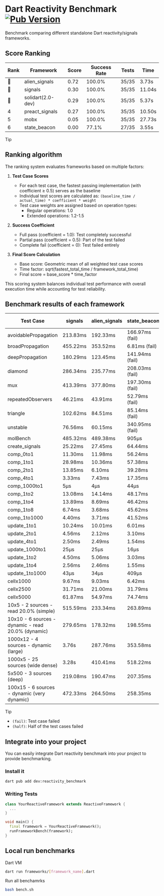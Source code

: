 # Dart Reactivity Benchmark [![Pub Version](https://img.shields.io/pub/v/reactivity_benchmark)](https://pub.dev/packages/reactivity_benchmark)

Benchmark comparing different standalone Dart reactivity/signals frameworks.

## Score Ranking

<!-- ranking start -->
| Rank | Framework | Score | Success Rate | Tests | Time |
|------|-----------|-------|--------------|-------|------|
| 🥇 | alien_signals | 0.72 | 100.0% | 35/35 | 3.73s |
| 🥈 | signals | 0.30 | 100.0% | 35/35 | 11.04s |
| 🥉 | solidart(2.0-dev) | 0.29 | 100.0% | 35/35 | 5.37s |
| 4 | preact_signals | 0.27 | 100.0% | 35/35 | 10.50s |
| 5 | mobx | 0.05 | 100.0% | 35/35 | 27.73s |
| 6 | state_beacon | 0.00 | 77.1% | 27/35 | 3.55s |

<!-- ranking end -->

> [!TIP]
> ## Ranking algorithm
>
> The ranking system evaluates frameworks based on multiple factors:
>
> 1. **Test Case Scores**
>    - For each test case, the fastest passing implementation (with coefficient ≥ 0.5) serves as the baseline
>    - Individual test scores are calculated as: `(baseline_time / actual_time) * coefficient * weight`
>    - Test case weights are assigned based on operation types:
>      - Regular operations: 1.0
>      - Extended operations: 1.2-1.5
>
> 2. **Success Coefficient**
>    - Full pass (coefficient = 1.0): Test completely successful
>    - Partial pass (coefficient = 0.5): Part of the test failed
>    - Complete fail (coefficient = 0): Test failed entirely
>
> 3. **Final Score Calculation**
>    - Base score: Geometric mean of all weighted test case scores
>    - Time factor: sqrt(fastest_total_time / framework_total_time)
>    - Final score = base_score * time_factor
>
> This scoring system balances individual test performance with overall execution time while accounting for test reliability.

## Benchmark results of each framework

<!-- test-case start -->
| Test Case | signals | alien_signals | state_beacon | solidart(2.0-dev) | preact_signals | mobx |
|---|---|---|---|---|---|---|
| avoidablePropagation | 213.83ms | 192.33ms | 166.97ms (fail) | 265.45ms | 201.14ms | 2.36s |
| broadPropagation | 455.22ms | 353.52ms | 6.81ms (fail) | 510.85ms | 468.53ms | 4.46s |
| deepPropagation | 180.29ms | 123.45ms | 141.94ms (fail) | 163.20ms | 178.48ms | 1.56s |
| diamond | 286.34ms | 235.77ms | 208.03ms (fail) | 355.46ms | 291.72ms | 2.42s |
| mux | 413.39ms | 377.80ms | 197.30ms (fail) | 458.58ms | 393.95ms | 1.81s |
| repeatedObservers | 46.21ms | 43.91ms | 52.79ms (fail) | 80.48ms | 41.07ms | 228.96ms |
| triangle | 102.62ms | 84.51ms | 85.14ms (fail) | 116.19ms | 99.06ms | 777.09ms |
| unstable | 76.56ms | 60.15ms | 340.95ms (fail) | 96.29ms | 75.58ms | 345.35ms |
| molBench | 485.32ms | 489.38ms | 905μs | 493.31ms | 478.54ms | 582.03ms |
| create_signals | 25.22ms | 27.45ms | 64.44ms | 79.16ms | 18.76ms | 56.85ms |
| comp_0to1 | 11.30ms | 11.98ms | 56.24ms | 26.55ms | 21.50ms | 15.46ms |
| comp_1to1 | 28.98ms | 10.36ms | 57.38ms | 50.40ms | 7.10ms | 41.45ms |
| comp_2to1 | 13.85ms | 6.10ms | 39.28ms | 24.85ms | 12.84ms | 33.57ms |
| comp_4to1 | 3.33ms | 7.43ms | 17.35ms | 10.79ms | 11.24ms | 25.41ms |
| comp_1000to1 | 5μs | 4μs | 44μs | 17μs | 6μs | 21μs |
| comp_1to2 | 13.08ms | 14.14ms | 48.17ms | 33.95ms | 18.51ms | 29.99ms |
| comp_1to4 | 13.89ms | 8.69ms | 46.42ms | 22.34ms | 28.81ms | 24.21ms |
| comp_1to8 | 6.74ms | 3.68ms | 45.62ms | 25.49ms | 6.83ms | 27.40ms |
| comp_1to1000 | 4.40ms | 3.71ms | 41.52ms | 15.25ms | 7.30ms | 14.90ms |
| update_1to1 | 10.24ms | 10.01ms | 6.01ms | 17.80ms | 8.30ms | 28.25ms |
| update_2to1 | 4.56ms | 2.12ms | 3.10ms | 9.18ms | 4.41ms | 14.14ms |
| update_4to1 | 2.50ms | 2.49ms | 1.54ms | 4.44ms | 2.12ms | 7.37ms |
| update_1000to1 | 25μs | 25μs | 16μs | 57μs | 20μs | 70μs |
| update_1to2 | 4.50ms | 5.06ms | 3.03ms | 9.04ms | 4.07ms | 12.57ms |
| update_1to4 | 2.56ms | 2.46ms | 1.55ms | 4.44ms | 2.10ms | 5.65ms |
| update_1to1000 | 43μs | 34μs | 409μs | 158μs | 851μs | 171μs |
| cellx1000 | 9.67ms | 9.03ms | 6.42ms | 12.60ms | 9.80ms | 78.21ms |
| cellx2500 | 31.71ms | 21.00ms | 31.79ms | 40.12ms | 27.85ms | 278.24ms |
| cellx5000 | 61.87ms | 54.97ms | 74.74ms | 127.33ms | 85.24ms | 621.40ms |
| 10x5 - 2 sources - read 20.0% (simple) | 515.59ms | 233.34ms | 263.89ms | 353.07ms | 503.88ms | 2.00s |
| 10x10 - 6 sources - dynamic - read 20.0% (dynamic) | 279.65ms | 178.32ms | 198.55ms | 257.03ms | 296.22ms | 1.54s |
| 1000x12 - 4 sources - dynamic (large) | 3.76s | 287.76ms | 353.58ms | 464.47ms | 3.73s | 1.94s |
| 1000x5 - 25 sources (wide dense) | 3.28s | 410.41ms | 518.22ms | 600.67ms | 2.75s | 3.49s |
| 5x500 - 3 sources (deep) | 219.08ms | 190.47ms | 207.35ms | 254.16ms | 244.74ms | 1.16s |
| 100x15 - 6 sources - dynamic (very dynamic) | 472.33ms | 264.50ms | 258.35ms | 383.86ms | 473.51ms | 1.74s |

<!-- test-case end -->

> [!TIP]
> - `(fail)`: Test case failed
> - `(half)`: Half of the test cases failed

## Integrate into your project

You can easily integrate Dart reactivity benchmark into your project to provide benchmarking.

### Install it

```bash
dart pub add dev:reactivity_benchmark
```

### Writing Tests

```dart
class YourReactiveFramework extends ReactiveFramework {
  ...
}

void main() {
  final framework = YourReactiveFramework();
  runFrameworkBench(framework);
}
```

## Local run benchmarks

Dart VM
```bash
dart run frameworks/[framework_name].dart
```

Run all benchamrks
```bash
bash bench.sh
```
